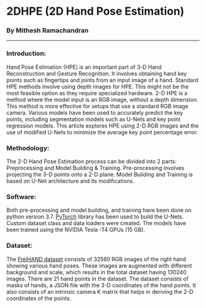 # 2DHPE (2D Hand Pose Estimation)

### By Mithesh Ramachandran

----

### Introduction:

Hand Pose Estimation (HPE) is an important part of 3-D Hand Reconstruction and Gesture Recognition. It involves obtaining hand key points such as fingertips and joints from an input image of a hand. Standard HPE methods involve using depth images for HPE. This might not be the most feasible option as they require specialized hardware. 2-D HPE is a method where the model input is an RGB image, without a depth dimension. This method is more effective for setups that use a standard RGB image camera. Various models have been used to accurately predict the key points, including segmentation models such as U-Nets and key point regression models. This article explores HPE using 2-D RGB images and the use of modified U-Nets to minimize the average key point percentage error.

### Methodology:

The 2-D Hand Pose Estimation process can be divided into 2 parts: Preprocessing and Model Building & Training. Pre-processing involves projecting the 3-D points onto a 2-D plane. Model Building and Training is based on U-Net architecture and its modifications.

### Software:

Both pre-processing and model building, and training have been done on python version 3.7. [PyTorch](https://github.com/pytorch/pytorch) library has been used to build the U-Nets. Custom dataset class and data loaders were created. The models have been trained using the NVIDIA Tesla -T4 GPUs (15 GB).

### Dataset:

The [FreiHAND dataset](https://github.com/lmb-freiburg/freihand) consists of 32560 RGB images of the right hand showing various hand poses. These images are augmented with different background and scale, which results in the total dataset having 130240 images. There are 21 hand points in the dataset.
The dataset consists of masks of hands, a JSON file with the 3-D coordinates of the hand points. It also consists of an intrinsic camera K matrix that helps in deriving the 2-D coordinates of the points.
